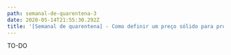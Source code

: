 ```yaml
---
path: semanal-de-quarentena-3
date: 2020-05-14T21:55:30.292Z
title: '[Semanal de quarentena] - Como definir um preço sólido para projetos ágeis?'
---
```

TO-DO
